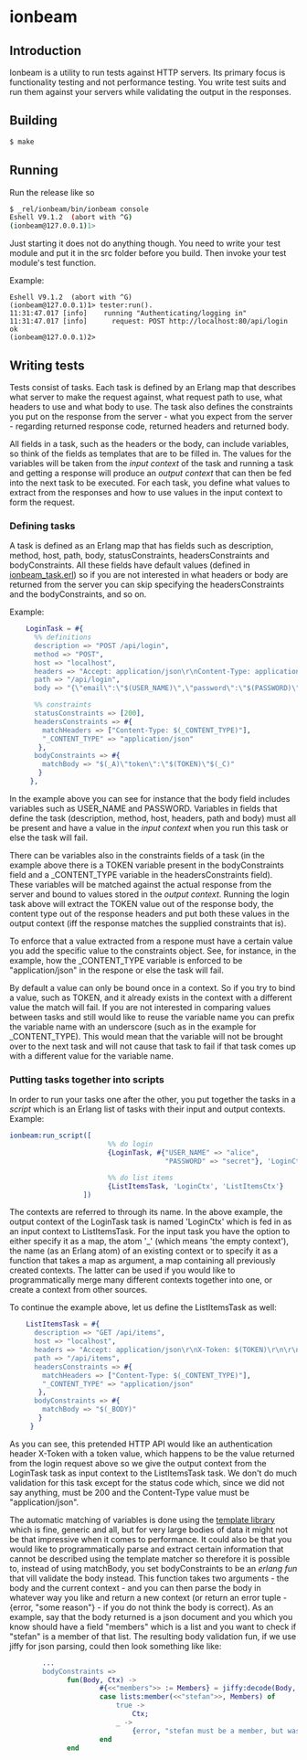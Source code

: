 # ionbeam

## Introduction
Ionbeam is a utility to run tests against HTTP servers. Its primary
focus is functionality testing and not performance testing. You write
test suits and run them against your servers while validating the
output in the responses.

## Building

```bash
$ make
```

## Running

Run the release like so

```bash
$ _rel/ionbeam/bin/ionbeam console
Eshell V9.1.2  (abort with ^G)
(ionbeam@127.0.0.1)1>
```

Just starting it does not do anything though. You need to write your
test module and put it in the src folder before you build. Then invoke
your test module's test function.

Example:

```
Eshell V9.1.2  (abort with ^G)
(ionbeam@127.0.0.1)1> tester:run().
11:31:47.017 [info]    running "Authenticating/logging in"
11:31:47.017 [info]      request: POST http://localhost:80/api/login
ok
(ionbeam@127.0.0.1)2>
```


## Writing tests

Tests consist of tasks. Each task is defined by an Erlang map that
describes what server to make the request against, what request path
to use, what headers to use and what body to use. The task also
defines the constraints you put on the response from the server - what
you expect from the server - regarding returned response code,
returned headers and returned body.

All fields in a task, such as the headers or the body, can include
variables, so think of the fields as templates that are to be filled
in. The values for the variables will be taken from the _input
context_ of the task and running a task and getting a response will
produce an _output context_ that can then be fed into the next task to
be executed. For each task, you define what values to extract from the
responses and how to use values in the input context to form the
request.

### Defining tasks
A task is defined as an Erlang map that has fields such as
description, method, host, path, body, statusConstraints,
headersConstraints and bodyConstraints.  All these fields have default
values (defined in
[ionbeam_task.erl](https://github.com/peffis/ionbeam/blob/170a24857e9762bfa4c601d17c2109ad4fb6879b/src/ionbeam_task.erl#L6-L17))
so if you are not interested in what headers or body are returned from
the server you can skip specifying the headersConstraints and the
bodyConstraints, and so on.

Example:

```erlang
    LoginTask = #{
      %% definitions
      description => "POST /api/login",
      method => "POST",
      host => "localhost",
      headers => "Accept: application/json\r\nContent-Type: application/json\r\n\r\n",
      path => "/api/login",
      body => "{\"email\":\"$(USER_NAME)\",\"password\":\"$(PASSWORD)\"}",

      %% constraints
      statusConstraints => [200],
      headersConstraints => #{
        matchHeaders => ["Content-Type: $(_CONTENT_TYPE)"],
        "_CONTENT_TYPE" => "application/json"
       },
      bodyConstraints => #{
        matchBody => "$(_A)\"token\":\"$(TOKEN)\"$(_C)"
       }
     },
```

In the example above you can see for instance that the body field
includes variables such as USER_NAME and PASSWORD. Variables in fields
that define the task (description, method, host, headers, path and
body) must all be present and have a value in the _input context_ when
you run this task or else  the task will fail.

There can be variables also in the constraints fields of a task (in the
example above there is a TOKEN variable present in the bodyConstraints
field and a _CONTENT_TYPE variable in the headersConstraints field). These variables
will be matched against the actual response from the server and bound to
values stored in the _output context_. Running the login task above
will extract the TOKEN value out of the response body, the content
type out of the response headers and put both these values in the
output context (iff the response matches the supplied constraints that
is).

To enforce that a value extracted from a respone must have a certain
value you add the specific value to the constraints object. See, for
instance, in the example, how the _CONTENT_TYPE variable is enforced
to be "application/json" in the respone or else the task will fail.

By default a value can only be bound once in a context. So if you try
to bind a value, such as TOKEN, and it already exists in the context
with a different value the match will fail. If you are not interested
in comparing values between tasks and still would like to reuse the
variable name you can prefix the variable name with an underscore
(such as in the example for _CONTENT_TYPE). This would mean that the
variable will not be brought over to the next task and will not cause
that task to fail if that task comes up with a different value for the
variable name.

### Putting tasks together into scripts

In order to run your tasks one after the other, you put together the
tasks in a _script_ which is an Erlang list of tasks with
their input and output contexts. Example:

```erlang
ionbeam:run_script([
                        %% do login
                        {LoginTask, #{"USER_NAME" => "alice",
                                      "PASSWORD" => "secret"}, 'LoginCtx'},

                        %% do list items
                        {ListItemsTask, 'LoginCtx', 'ListItemsCtx'}
                  ])
```

The contexts are referred to through its name. In the above
example, the output context of the LoginTask task is named 'LoginCtx'
which is fed in as an input context to ListItemsTask. For the input
task you have the option to either specify it as a map, the atom '_'
(which means 'the empty context'), the name (as an Erlang atom) of an
existing context or to specify it as a function that takes a map as
argument, a map containing
all previously created contexts. The latter can be used if you would like to programmatically
merge many different contexts together into one, or create a
context from other sources.


To continue the example above, let us define the ListItemsTask as
well:

```erlang
    ListItemsTask = #{
      description => "GET /api/items",
      host => "localhost",
      headers => "Accept: application/json\r\nX-Token: $(TOKEN)\r\n\r\n",
      path => "/api/items",
      headersConstraints => #{
        matchHeaders => ["Content-Type: $(_CONTENT_TYPE)"],
        "_CONTENT_TYPE" => "application/json"
       },
      bodyConstraints => #{
        matchBody => "$(_BODY)"
       }
     }
```

As you can see, this pretended HTTP API would like an authentication
header X-Token with a token value, which happens to be the value
returned from the login request above so we give the output context from the LoginTask task as input context to the ListItemsTask task.
We don't do much validation
for this task except for the status code which, since we did not say anything,
must be 200 and the Content-Type value must be "application/json".

The automatic matching of variables is done using the [template
library](https://github.com/peffis/template) which is fine, generic
and all, but for very large bodies of data it might not be that
impressive when it comes to performance. It could also be that you
would like to programmatically parse and extract certain information
that cannot be described using the template matcher so therefore it is
possible to, instead of using matchBody, you set bodyConstraints to be an _erlang fun_ that
vill validate the body instead. This function takes two arguments -
the body and the current context - and you can then parse the body in
whatever way you like and return a new context (or return an error
tuple - {error, "some reason"} - if you do not think the body is
correct). As an example, say that the body returned is a json document
and you which you know should have a field "members" which is a list
and you want to check if "stefan" is a member of that list. The
resulting body validation fun, if we use jiffy for json parsing, could
then look something like like:

```erlang
        ...
        bodyConstraints =>
              fun(Body, Ctx) ->
                      #{<<"members">> := Members} = jiffy:decode(Body, [return_maps]),
                      case lists:member(<<"stefan">>, Members) of
                          true ->
                              Ctx;
                          _ ->
                              {error, "stefan must be a member, but was not"}
                      end
              end
```